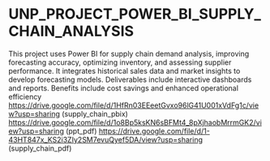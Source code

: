# UNP_PROJECT_POWER_BI_SUPPLY_CHAIN_ANALYSIS
This project uses Power BI for supply chain demand analysis, improving forecasting accuracy, optimizing inventory, and assessing supplier performance. It integrates historical sales data and market insights to develop forecasting models. Deliverables include interactive dashboards and reports. Benefits include cost savings and enhanced operational efficiency https://drive.google.com/file/d/1HfRn03EEeetGvxo96lG41U001xVdFg1c/view?usp=sharing (supply_chain_pbix) https://drive.google.com/file/d/1o8Bp5ksKN6sBFMt4_8pXjhaobMrrmGK2/view?usp=sharing (ppt_pdf) https://drive.google.com/file/d/1-43HT847x_KS2i3ZIy2SM7evuQyef5DA/view?usp=sharing (supply_chain_pdf)
